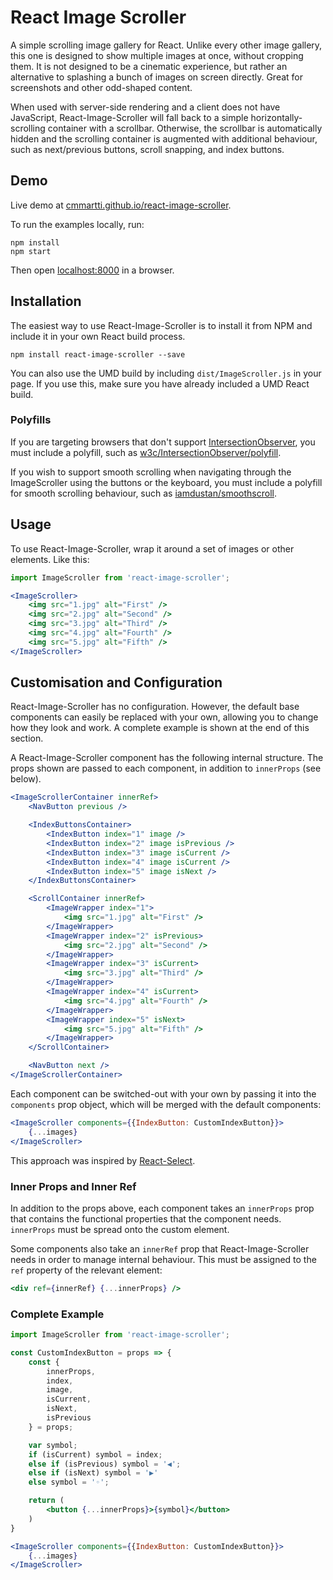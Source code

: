 # React Image Scroller

A simple scrolling image gallery for React. Unlike every other image gallery, this one is designed to show multiple images at once, without cropping them. It is not designed to be a cinematic experience, but rather an alternative to splashing a bunch of images on screen directly. Great for screenshots and other odd-shaped content.

When used with server-side rendering and a client does not have JavaScript, React-Image-Scroller will fall back to a simple horizontally-scrolling container with a scrollbar. Otherwise, the scrollbar is automatically hidden and the scrolling container is augmented with additional behaviour, such as next/previous buttons, scroll snapping, and index buttons.

## Demo

Live demo at [cmmartti.github.io/react-image-scroller](https://cmmartti.github.io/react-image-scroller/).

To run the examples locally, run:

```
npm install
npm start
```

Then open [localhost:8000](localhost:8000) in a browser.

## Installation

The easiest way to use React-Image-Scroller is to install it from NPM and include it in your own React build process.

```
npm install react-image-scroller --save
```

You can also use the UMD build by including `dist/ImageScroller.js` in your page. If you use this, make sure you have already included a UMD React build.

### Polyfills

If you are targeting browsers that don't support [IntersectionObserver](https://developer.mozilla.org/en-US/docs/Web/API/IntersectionObserver), you must include a polyfill, such as [w3c/IntersectionObserver/polyfill](https://github.com/w3c/IntersectionObserver/tree/master/polyfill).

If you wish to support smooth scrolling when navigating through the ImageScroller using the buttons or the keyboard, you must include a polyfill for smooth scrolling behaviour, such as [iamdustan/smoothscroll](https://github.com/iamdustan/smoothscroll).

## Usage

To use React-Image-Scroller, wrap it around a set of images or other elements. Like this:

```jsx
import ImageScroller from 'react-image-scroller';

<ImageScroller>
    <img src="1.jpg" alt="First" />
    <img src="2.jpg" alt="Second" />
    <img src="3.jpg" alt="Third" />
    <img src="4.jpg" alt="Fourth" />
    <img src="5.jpg" alt="Fifth" />
</ImageScroller>
```

## Customisation and Configuration

React-Image-Scroller has no configuration. However, the default base components can easily be replaced with your own, allowing you to change how they look and work. A complete example is shown at the end of this section.

A React-Image-Scroller component has the following internal structure. The props shown are passed to each component, in addition to `innerProps` (see below).

```jsx
<ImageScrollerContainer innerRef>
    <NavButton previous />

    <IndexButtonsContainer>
        <IndexButton index="1" image />
        <IndexButton index="2" image isPrevious />
        <IndexButton index="3" image isCurrent />
        <IndexButton index="4" image isCurrent />
        <IndexButton index="5" image isNext />
    </IndexButtonsContainer>

    <ScrollContainer innerRef>
        <ImageWrapper index="1">
            <img src="1.jpg" alt="First" />
        </ImageWrapper>
        <ImageWrapper index="2" isPrevious>
            <img src="2.jpg" alt="Second" />
        </ImageWrapper>
        <ImageWrapper index="3" isCurrent>
            <img src="3.jpg" alt="Third" />
        </ImageWrapper>
        <ImageWrapper index="4" isCurrent>
            <img src="4.jpg" alt="Fourth" />
        </ImageWrapper>
        <ImageWrapper index="5" isNext>
            <img src="5.jpg" alt="Fifth" />
        </ImageWrapper>
    </ScrollContainer>

    <NavButton next />
</ImageScrollerContainer>
```

Each component can be switched-out with your own by passing it into the `components` prop object, which will be merged with the default components:

```jsx
<ImageScroller components={{IndexButton: CustomIndexButton}}>
    {...images}
</ImageScroller>
```

This approach was inspired by [React-Select](https://react-select.com/components).

### Inner Props and Inner Ref

In addition to the props above, each component takes an `innerProps` prop that contains the functional properties that the component needs. `innerProps` must be spread onto the custom element.

Some components also take an `innerRef` prop that React-Image-Scroller needs in order to manage internal behaviour. This must be assigned to the `ref` property of the relevant element:

```jsx
<div ref={innerRef} {...innerProps} />
```

### Complete Example

```jsx
import ImageScroller from 'react-image-scroller';

const CustomIndexButton = props => {
    const {
        innerProps,
        index,
        image,
        isCurrent,
        isNext,
        isPrevious
    } = props;

    var symbol;
    if (isCurrent) symbol = index;
    else if (isPrevious) symbol = '◀';
    else if (isNext) symbol = '▶'
    else symbol = '◦';

    return (
        <button {...innerProps}>{symbol}</button>
    )
}

<ImageScroller components={{IndexButton: CustomIndexButton}}>
    {...images}
</ImageScroller>
```
